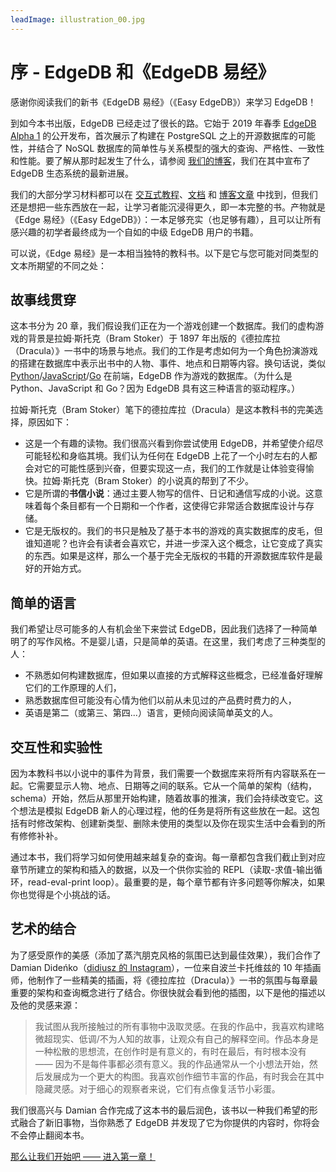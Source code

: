 ```yaml
---
leadImage: illustration_00.jpg
---
```


# 序 - EdgeDB 和《EdgeDB 易经》

感谢你阅读我们的新书《EdgeDB 易经》（《Easy EdgeDB》）来学习 EdgeDB！

到如今本书出版，EdgeDB 已经走过了很长的路。它始于 2019 年春季 [EdgeDB Alpha 1](https://www.edgedb.com/blog/edgedb-1-0-alpha-1) 的公开发布，首次展示了构建在 PostgreSQL 之上的开源数据库的可能性，并结合了 NoSQL 数据库的简单性与关系模型的强大的查询、严格性、一致性和性能。要了解从那时起发生了什么，请参阅 [我们的博客](https://www.edgedb.com/blog)，我们在其中宣布了 EdgeDB 生态系统的最新进展。

我们的大部分学习材料都可以在 [交互式教程](https://tutorial.edgedb.com/)、[文档](https://edgedb.com/docs/) 和 [博客文章](https://www.edgedb.com/blog/we-can-do-better-than-sql) 中找到，但我们还是想把一些东西放在一起，让学习者能沉浸得更久，即一本完整的书。产物就是《Edge 易经》（《Easy EdgeDB》）：一本足够充实（也足够有趣），且可以让所有感兴趣的初学者最终成为一个自如的中级 EdgeDB 用户的书籍。

可以说，《Edge 易经》是一本相当独特的教科书。以下是它与您可能对同类型的文本所期望的不同之处：

## 故事线贯穿

这本书分为 20 章，我们假设我们正在为一个游戏创建一个数据库。我们的虚构游戏的背景是拉姆·斯托克（Bram Stoker）于 1897 年出版的《德拉库拉（Dracula）》一书中的场景与地点。我们的工作是考虑如何为一个角色扮演游戏的搭建在数据库中表示出书中的人物、事件、地点和日期等内容。换句话说，类似 [Python](https://www.edgedb.com/docs/clients/00_python/index/)/[JavaScript](https://www.edgedb.com/docs/clients/01_js/index/)/[Go](https://github.com/edgedb/edgedb-go) 在前端，EdgeDB 作为游戏的数据库。（为什么是 Python、JavaScript 和 Go？因为 EdgeDB 具有这三种语言的驱动程序。）

拉姆·斯托克（Bram Stoker）笔下的德拉库拉（Dracula）是这本教科书的完美选择，原因如下：

- 这是一个有趣的读物。我们很高兴看到你尝试使用 EdgeDB，并希望使介绍尽可能轻松和身临其境。我们认为任何在 EdgeDB 上花了一个小时左右的人都会对它的可能性感到兴奋，但要实现这一点，我们的工作就是让体验变得愉快。拉姆·斯托克（Bram Stoker）的小说真的帮到了不少。
- 它是所谓的**书信小说**：通过主要人物写的信件、日记和通信写成的小说。这意味着每个条目都有一个日期和一个作者，这使得它非常适合数据库设计与存储。
- 它是无版权的。我们的书只是触及了基于本书的游戏的真实数据库的皮毛，但谁知道呢？也许会有读者会喜欢它，并进一步深入这个概念，让它变成了真实的东西。如果是这样，那么一个基于完全无版权的书籍的开源数据库软件是最好的开始方式。

## 简单的语言

我们希望让尽可能多的人有机会坐下来尝试 EdgeDB，因此我们选择了一种简单明了的写作风格。不是婴儿语，只是简单的英语。在这里，我们考虑了三种类型的人：

- 不熟悉如何构建数据库，但如果以直接的方式解释这些概念，已经准备好理解它们的工作原理的人们，
- 熟悉数据库但可能没有心情为他们以前从未见过的产品费时费力的人，
- 英语是第二（或第三、第四...）语言，更倾向阅读简单英文的人。

## 交互性和实验性

因为本教科书以小说中的事件为背景，我们需要一个数据库来将所有内容联系在一起。它需要显示人物、地点、日期等之间的联系。它从一个简单的架构（结构，schema）开始，然后从那里开始构建，随着故事的推演，我们会持续改变它。这个想法是模拟 EdgeDB 新人的心理过程，他的任务是将所有这些放在一起。这包括有时修改架构、创建新类型、删除未使用的类型以及你在现实生活中会看到的所有修修补补。

通过本书，我们将学习如何使用越来越复杂的查询。每一章都包含我们截止到对应章节所建立的架构和插入的数据，以及一个供你实验的 REPL（读取-求值-输出循环，read-eval-print loop）。最重要的是，每个章节都有许多问题等你解决，如果你也觉得是个小挑战的话。

## 艺术的结合

为了感受原作的美感（添加了蒸汽朋克风格的氛围已达到最佳效果），我们合作了 Damian Dideńko（[didiusz 的 Instagram](https://www.instagram.com/didiusz/)），一位来自波兰卡托维兹的 10 年插画师，他制作了一些精美的插画，将《德拉库拉（Dracula）》一书的氛围与每章最重要的架构和查询概念进行了结合。你很快就会看到他的插图，以下是他的描述以及他的灵感来源：

> 我试图从我所接触过的所有事物中汲取灵感。在我的作品中，我喜欢构建略微超现实、低调/不为人知的故事，让观众有自己的解释空间。作品本身是一种松散的思想流，在创作时是有意义的，有时在最后，有时根本没有 —— 因为不是每件事都必须有意义。我的作品通常从一个小想法开始，然后发展成为一个更大的构图。我喜欢创作细节丰富的作品，有时我会在其中隐藏灵感。对于细心的观察者来说，它们有点像复活节小彩蛋。

我们很高兴与 Damian 合作完成了这本书的最后润色，该书以一种我们希望的形式融合了新旧事物，当你熟悉了 EdgeDB 并发现了它为你提供的内容时，你将会不会停止翻阅本书。

[那么让我们开始吧 —— 进入第一章！](../chapter1/index.md)
